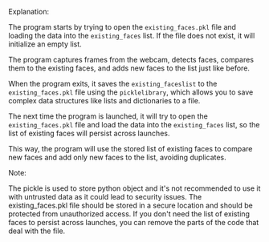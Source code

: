 Explanation:

The program starts by trying to open the `existing_faces.pkl` file and loading the data into the `existing_faces` list. If the file does not exist, it will initialize an empty list.

The program captures frames from the webcam, detects faces, compares them to the existing faces, and adds new faces to the list just like before.

When the program exits, it saves the `existing_faceslist` to the `existing_faces.pkl` file using the `picklelibrary`, which allows you to save complex data structures like lists and dictionaries to a file.

The next time the program is launched, it will try to open the `existing_faces.pkl` file and load the data into the `existing_faces` list, so the list of existing faces will persist across launches.

This way, the program will use the stored list of existing faces to compare new faces and add only new faces to the list, avoiding duplicates.

Note:

The pickle is used to store python object and it's not recommended to use it with untrusted data as it could lead to security issues.
The existing_faces.pkl file should be stored in a secure location and should be protected from unauthorized access.
If you don't need the list of existing faces to persist across launches, you can remove the parts of the code that deal with the file.
